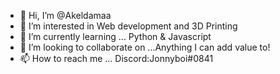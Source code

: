 - 👋 Hi, I’m @Akeldamaa
- 👀 I’m interested in Web development and 3D Printing
- 🌱 I’m currently learning ... Python & Javascript
- 💞️ I’m looking to collaborate on ...Anything I can add value to!
- 📫 How to reach me ... Discord:Jonnyboi#0841

<!---
Akeldamaa/Akeldamaa is a ✨ special ✨ repository because its `README.md` (this file) appears on your GitHub profile.
You can click the Preview link to take a look at your changes.
--->
